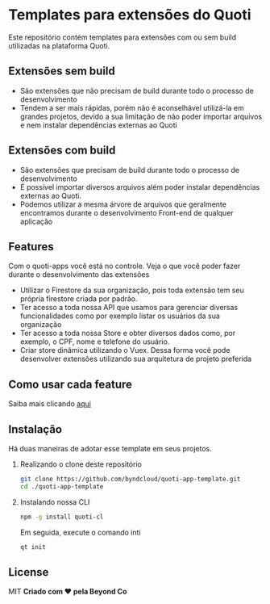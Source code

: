 [externalLink]: <http://daringfireball.net/projects/markdown/>
# Templates para extensões do Quoti
Este repositório contém templates para extensões com ou sem build utilizadas na plataforma Quoti.

## Extensões sem build
- São extensões que não precisam de build durante todo o processo de desenvolvimento
- Tendem a ser mais rápidas, porém não é aconselhável utilizá-la em grandes projetos, devido a sua limitação de não poder importar arquivos e nem instalar dependências externas ao Quoti

## Extensões com build
- São extensões que precisam de build durante todo o processo de desenvolvimento
- É possível importar diversos arquivos além poder instalar dependências externas ao Quoti.
- Podemos utilizar a mesma árvore de arquivos que geralmente encontramos durante o desenvolvimento Front-end de qualquer aplicação

## Features

Com o quoti-apps você está no controle. Veja o que você poder fazer durante o desenvolvimento das extensões
- Utilizar o Firestore da sua organização, pois toda extensão tem seu própria firestore criada por padrão.
- Ter acesso a toda nossa API que usamos para gerenciar diversas funcionalidades como por exemplo listar os usuários da sua organização
- Ter acesso a toda nossa Store e obter diversos dados como, por exemplo, o CPF, nome e telefone do usuário.
- Criar store dinâmica utilizando o Vuex. Dessa forma você pode desenvolver extensões utilizando sua arquitetura de projeto preferida

## Como usar cada feature
Saiba mais clicando [aqui][externalLink]
## Instalação

Há duas maneiras de adotar esse template em seus projetos.
1. Realizando o clone deste repositório
    
    ```sh
    git clone https://github.com/byndcloud/quoti-app-template.git
    cd ./quoti-app-template
    ```
1. Instalando nossa CLI
    ```sh
    npm -g install quoti-cl
    ```
    Em seguida, execute o comando inti
    ```sh
    qt init
    ```
## License
MIT
**Criado com :heart: pela Beyond Co**